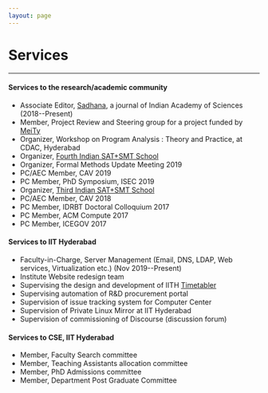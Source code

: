 ```yaml
---
layout: page
---
```



# Services


---



#### Services to the research/academic community


* Associate Editor, [Sadhana](https://www.ias.ac.in/sadhana/), a journal of Indian Academy of Sciences (2018--Present)
* Member, Project Review and Steering group for a project funded by [MeiTy](https://meity.gov.in/)
* Organizer, Workshop on Program Analysis : Theory and Practice, at CDAC, Hyderabad
* Organizer, [Fourth Indian SAT+SMT School](https://sat-smt.in)
* Organizer, Formal Methods Update Meeting 2019
* PC/AEC Member, CAV 2019
* PC Member, PhD Symposium, ISEC 2019
* Organizer, [Third Indian SAT+SMT School](https://sat-smt-ws.gitlab.io/2018/)
* PC/AEC Member, CAV 2018
* PC Member, IDRBT Doctoral Colloquium 2017
* PC Member, ACM Compute 2017
* PC Member, ICEGOV 2017

#### Services to IIT Hyderabad

* Faculty-in-Charge, Server Management (Email, DNS, LDAP, Web services, Virtualization etc.) (Nov 2019--Present)
* Institute Website redesign team
* Supervising the design and development of IITH [Timetabler](https://github.com/sukrutrao/Timetabler)
* Supervising automation of R&D procurement portal
* Supervision of issue tracking system for Computer Center
* Supervision of Private Linux Mirror at IIT Hyderabad
* Supervision of commissioning of Discourse (discussion forum)


#### Services to CSE, IIT Hyderabad

* Member, Faculty Search committee
* Member, Teaching Assistants allocation committee
* Member, PhD Admissions committee
* Member, Department Post Graduate Committee

